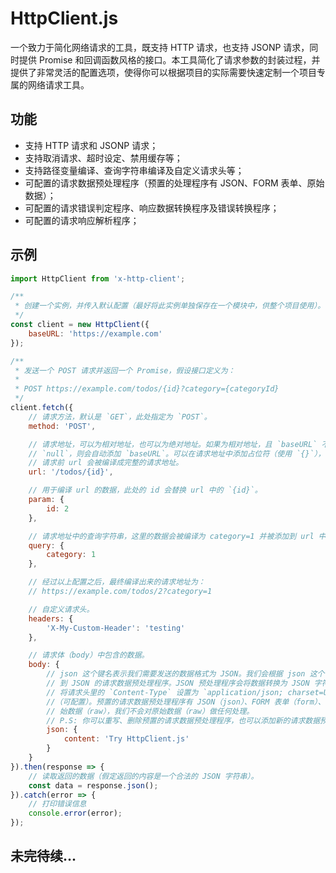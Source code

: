 # HttpClient.js

一个致力于简化网络请求的工具，既支持 HTTP 请求，也支持 JSONP 请求，同时提供 Promise 和回调函数风格的接口。本工具简化了请求参数的封装过程，并提供了非常灵活的配置选项，使得你可以根据项目的实际需要快速定制一个项目专属的网络请求工具。

## 功能

* 支持 HTTP 请求和 JSONP 请求；
* 支持取消请求、超时设定、禁用缓存等；
* 支持路径变量编译、查询字符串编译及自定义请求头等；
* 可配置的请求数据预处理程序（预置的处理程序有 JSON、FORM 表单、原始数据）；
* 可配置的请求错误判定程序、响应数据转换程序及错误转换程序；
* 可配置的请求响应解析程序；

## 示例

```js
import HttpClient from 'x-http-client';

/**
 * 创建一个实例，并传入默认配置（最好将此实例单独保存在一个模块中，供整个项目使用）。
 */
const client = new HttpClient({
    baseURL: 'https://example.com'
});

/**
 * 发送一个 POST 请求并返回一个 Promise，假设接口定义为：
 *
 * POST https://example.com/todos/{id}?category={categoryId}
 */
client.fetch({
    // 请求方法，默认是 `GET`，此处指定为 `POST`。
    method: 'POST',

    // 请求地址，可以为相对地址，也可以为绝对地址。如果为相对地址，且 `baseURL` 不为
    // `null`，则会自动添加 `baseURL`。可以在请求地址中添加占位符（使用 `{}`），发送
    // 请求前 url 会被编译成完整的请求地址。
    url: '/todos/{id}',

    // 用于编译 url 的数据，此处的 id 会替换 url 中的 `{id}`。
    param: {
        id: 2
    },

    // 请求地址中的查询字符串，这里的数据会被编译为 category=1 并被添加到 url 中。
    query: {
        category: 1
    },

    // 经过以上配置之后，最终编译出来的请求地址为：
    // https://example.com/todos/2?category=1

    // 自定义请求头。
    headers: {
        'X-My-Custom-Header': 'testing'
    },

    // 请求体（body）中包含的数据。
    body: {
        // json 这个键名表示我们需要发送的数据格式为 JSON。我们会根据 json 这个关键字找
        // 到 JSON 的请求数据预处理程序。JSON 预处理程序会将数据转换为 JSON 字符串，并
        // 将请求头里的 `Content-Type` 设置为 `application/json; charset=UTF-8`
        //（可配置）。预置的请求数据预处理程序有 JSON（json）、FORM 表单（form）、和原
        // 始数据（raw），我们不会对原始数据（raw）做任何处理。
        // P.S: 你可以重写、删除预置的请求数据预处理程序，也可以添加新的请求数据预处理程序。
        json: {
            content: 'Try HttpClient.js'
        }
    }
}).then(response => {
    // 读取返回的数据（假定返回的内容是一个合法的 JSON 字符串）。
    const data = response.json();
}).catch(error => {
    // 打印错误信息
    console.error(error);
});
```

## 未完待续...
